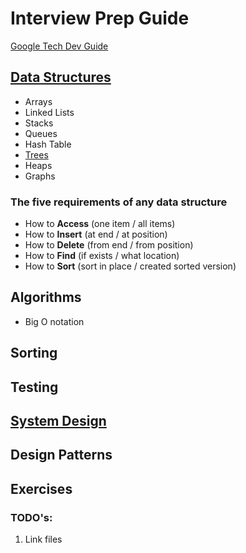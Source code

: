 # Interview Prep Guide

[Google Tech Dev Guide](https://techdevguide.withgoogle.com/?_ga=2.205844115.1466422996.1565078662-1599821486.1565078662)

## [Data Structures](https://github.com/dukhniav/prep/blob/master/data-structures/data-structures.md#data-structures-interview)
- Arrays
- Linked Lists
- Stacks
- Queues
- Hash Table
- [Trees](https://github.com/dukhniav/prep/blob/master/data-structures/tree.md)
- Heaps
- Graphs

### The five requirements of any data structure
- How to **Access** (one item / all items)
- How to **Insert** (at end / at position)
- How to **Delete** (from end / from position)
- How to **Find** (if exists / what location)
- How to **Sort** (sort in place / created sorted version)

## Algorithms
- Big O notation

## Sorting

## Testing

## [System Design](https://github.com/dukhniav/prep/blob/master/system-design/system-design.md#systems-design-interview)

## Design Patterns

## Exercises

### TODO's:
1. Link files
